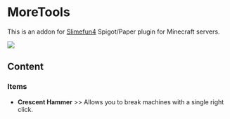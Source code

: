 # MoreTools
This is an addon for [Slimefun4](https://github.com/TheBusyBiscuit/Slimefun4) Spigot/Paper plugin for Minecraft servers.

![](https://thebusybiscuit.github.io/builds/LinoxGH/MoreTools/build/badge.svg)

## Content
### Items
* <b>Crescent Hammer</b> >> Allows you to break machines with a single right click.
